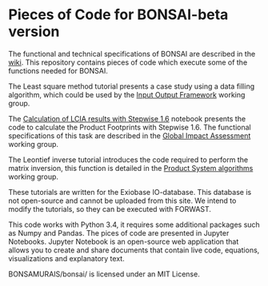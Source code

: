 # Pieces of Code for BONSAI-beta version

The functional and technical specifications of BONSAI are described in the [wiki](https://github.com/BONSAMURAIS/bonsai/wiki).
This repository contains pieces of code which execute some of the functions needed for BONSAI.

The Least square method tutorial presents a case study using a data filling algorithm, which could be used by the [Input Output Framework](https://github.com/BONSAMURAIS/bonsai/wiki/Harvest%20Data#sut-gap-filling--correction-routines) working group.  

The [Calculation of LCIA results with Stepwise 1.6](https://github.com/BONSAMURAIS/bonsai/blob/master/Calculate%20product%20footprints%20with%20Stepwise.ipynb) notebook presents the code to calculate the Product Footprints with Stepwise 1.6. The functional specifications of this task are described in the [Global Impact Assessment](https://github.com/BONSAMURAIS/bonsai/wiki/Ensure%20Data%20Quality#global-impact-assessment-ia) working group.

The Leontief inverse tutorial introduces the code required to perform the matrix inversion, this function is detailed in the [Product System algorithms](https://github.com/BONSAMURAIS/bonsai/wiki/Make-Data-Usable#product-system-algorithms) working group.

These tutorials are written for the Exiobase IO-database. This database is not open-source and cannot be uploaded from this site.
We intend to modify the tutorials, so they can be executed with FORWAST.

This code works with Python 3.4, it requires some additional packages such as Numpy and Pandas. The pices of code are presented in Jupyter Notebooks. Jupyter Notebook is an open-source web application that allows you to create and share documents that contain live code, equations, visualizations and explanatory text.

BONSAMURAIS/bonsai/ is licensed under an MIT License.

